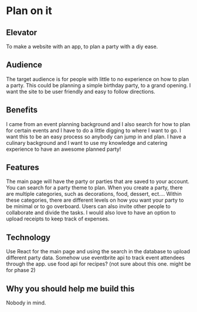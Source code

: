 # Plan on it

## Elevator

To make a website with an app, to plan a party with a diy ease.  

## Audience


The target audience is for people with little to no experience on how to plan a party.  This could be planning a simple birthday party, to a grand opening.  I want the site to be user friendly and easy to follow directions. 

## Benefits

I came from an event planning background and I also search for how to plan for certain events and I have to do a little digging to where I want to go.  I want this to be an easy process so anybody can jump in and plan.  I have a culinary background and I want to use my knowledge and catering experience to have an awesome planned party!

## Features

 The main page will have the party or parties that are saved to your account.  You can search for a party theme to plan. When you create a party,  there are multiple categories, such as decorations, food, dessert, ect....   Within these categories, there are different levels on how you want your party to be minimal or to go overboard.   Users can also invite other people to collaborate and divide the tasks. I would also love to have an option to upload receipts to keep track of expenses. 
 
## Technology

Use React for the main page and using the search in the database to upload different party data.  Somehow use eventbrite api to track event attendees through the app.  use food api for recipes? (not sure about this one.  might be for phase 2)

## Why you should help me build this

Nobody in mind.
